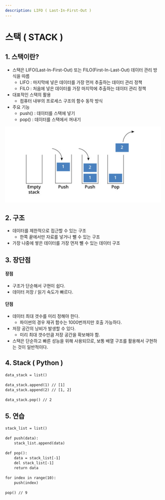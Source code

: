 ```yaml
---
description: LIFO ( Last-In-First-Out )
---
```


# 스택 \( STACK \)

## 1. 스택이란?

* 스택은 LIFO\(Last-In-First-Out\) 또는 FILO\(First-In-Last-Out\) 데이터 관리 방식을 따름
  * LIFO : 마지막에 넣은 데이터를 가장 먼저 추출하는 데이터 관리 정책
  * FILO : 처음에 넣은 데이터를 가장 마지막에 추출하는 데이터 관리 정책
* 대표적인 스택의 활용
  * 컴퓨터 내부의 프로세스 구조의 함수 동작 방식
* 주요 기능
  * push\(\) : 데이터를 스택에 넣기
  * pop\(\) : 데이터를 스택에서 꺼내기

![Stack](.gitbook/assets/stack%20%281%29.png)



## 2. 구조

* 데이터를 제한적으로 접근할 수 있는 구조
  * 한쪽 끝에서만 자료를 넣거나 뺄 수 있는 구조
* 가장 나중에 쌓은 데이터를 가장 먼저 뺄 수 있는 데이터 구조



## 3. 장단점

#### 장점

* 구조가 단순해서 구현이 쉽다.
* 데이터 저장 / 읽기 속도가 빠르다.

#### 단점 

* 데이터 최대 갯수를 미리 정해야 한다.
  * 파이썬의 경우 재귀 함수는 1000번까지만 호출 가능하다.
* 저장 공간의 낭비가 발생할 수 있다.
  * 미리 최대 갯수만큼 저장 공간을 확보해야 함.
* 스택은 단순하고 빠른 성능을 위해 사용되므로, 보통 배열 구조를 활용해서 구현하는 것이 일반적이다.



## 4. Stack \( Python \)

```text
data_stack = list()

data_stack.append(1) // [1]
data_stack.append(2) // [1, 2]

data_stack.pop() // 2
```



## 5. 연습

```text
stack_list = list()

def push(data):
    stack_list.append(data)

def pop():
    data = stack_list[-1]
    del stack_list[-1]
    return data
    
for index in range(10):
    push(index)
    
pop() // 9
```



